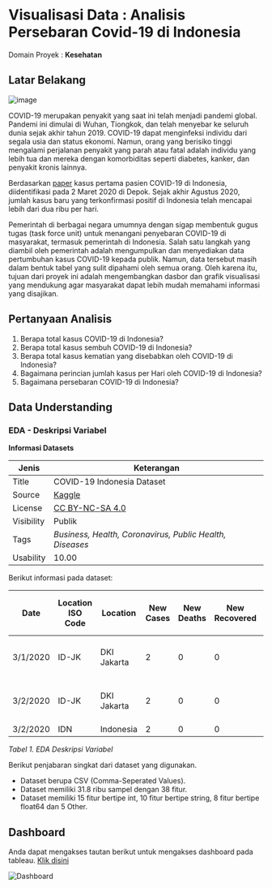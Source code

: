 # Visualisasi Data : Analisis Persebaran Covid-19 di Indonesia

Domain Proyek : **Kesehatan**

## Latar Belakang
![image](https://github.com/user-attachments/assets/aab28b18-e593-4d3f-a343-4f759ea2ae3c)

COVID-19 merupakan penyakit yang saat ini telah menjadi pandemi global. Pandemi ini dimulai di Wuhan, Tiongkok, dan telah menyebar ke seluruh dunia sejak akhir tahun 2019. COVID-19 dapat menginfeksi individu dari segala usia dan status ekonomi. Namun, orang yang berisiko tinggi mengalami perjalanan penyakit yang parah atau fatal adalah individu yang lebih tua dan mereka dengan komorbiditas seperti diabetes, kanker, dan penyakit kronis lainnya.

Berdasarkan [paper](https://www.researchgate.net/profile/Boya_Nugraha/publication/344470300_COVID-19_Pandemic_in_Indonesia_Situation_and_Challenges_of_Rehabilitation_Medicine_in_Indonesia/links/5f7d6acda6fdccfd7b4ca6e6/COVID-19-Pandemic-in-Indonesia-Situation-and-Challenges-of-Rehabilitation-Medicine-in-Indonesia.pdf) kasus pertama pasien COVID-19 di Indonesia, diidentifikasi pada 2 Maret 2020 di Depok. Sejak akhir Agustus 2020, jumlah kasus baru yang terkonfirmasi positif di Indonesia telah mencapai lebih dari dua ribu per hari.

Pemerintah di berbagai negara umumnya dengan sigap membentuk gugus tugas (task force unit) untuk menangani penyebaran COVID-19 di masyarakat, termasuk pemerintah di Indonesia. Salah satu langkah yang diambil oleh pemerintah adalah mengumpulkan dan menyediakan data pertumbuhan kasus COVID-19 kepada publik. Namun, data tersebut masih dalam bentuk tabel yang sulit dipahami oleh semua orang. Oleh karena itu, tujuan dari proyek ini adalah mengembangkan dasbor dan grafik visualisasi yang mendukung agar masyarakat dapat lebih mudah memahami informasi yang disajikan.

## Pertanyaan Analisis
1. Berapa total kasus COVID-19 di Indonesia?
2. Berapa total kasus sembuh COVID-19 di Indonesia?
3. Berapa total kasus kematian yang disebabkan oleh COVID-19 di Indonesia?
4. Bagaimana perincian jumlah kasus per Hari oleh COVID-19 di Indonesia?
5. Bagaimana persebaran COVID-19 di Indonesia?

## Data Understanding
### EDA - Deskripsi Variabel
**Informasi Datasets**

| Jenis | Keterangan |
| ------ | ------ |
| Title | COVID-19 Indonesia Dataset |
| Source | [Kaggle](https://www.kaggle.com/datasets/hendratno/covid19-indonesia/data) |
| License | [CC BY-NC-SA 4.0](https://creativecommons.org/licenses/by-nc-sa/4.0/) |
| Visibility | Publik |
| Tags | _Business, Health, Coronavirus, Public Health, Diseases_ |
| Usability | 10.00 |

Berikut informasi pada dataset: 

| Date       | Location ISO Code | Location    | New Cases | New Deaths | New Recovered | New Active Cases | Total Cases | Total Deaths | Total Recovered | Total Active Cases | Location Level | City or Regency | Province   | Country   | Continent | Island | Time Zone     | Special Status          | Total Regencies | Total Cities | Total Districts | Total Urban Villages | Total Rural Villages | Area (km²) | Population  | Population Density | Longitude    | Latitude       | New Cases per Million | Total Cases per Million | New Deaths per Million | Total Deaths per Million | Total Deaths per 100k | Case Fatality Rate | Case Recovered Rate | Growth Factor of New Cases | Growth Factor of New Deaths |
|------------|-------------------|-------------|-----------|------------|---------------|------------------|-------------|--------------|-----------------|--------------------|----------------|-----------------|------------|-----------|-----------|--------|----------------|-------------------------|-----------------|--------------|----------------|---------------------|---------------------|-------------|-------------|--------------------|--------------|----------------|-----------------------|------------------------|------------------------|-------------------------|----------------------|---------------------|---------------------|-----------------------------|-----------------------------|
| 3/1/2020   | ID-JK             | DKI Jakarta | 2         | 0          | 0             | 2                | 39          | 20           | 75              | -56                | Province       |                 | DKI Jakarta | Indonesia | Asia      | Jawa   | UTC+07:00      | Daerah Khusus Ibu Kota  | 1               | 5            | 44             | 267                 |                     | 664         | 10,846,145 | 16,334.31          | 106.8361183  | -6.204698991   | 0.18                  | 3.60                   | 0.00                   | 1.84                    | 0.18                 | 51.28%              | 192.31%             |                             |                             |
| 3/2/2020   | ID-JK             | DKI Jakarta | 2         | 0          | 0             | 2                | 41          | 20           | 75              | -54                | Province       |                 | DKI Jakarta | Indonesia | Asia      | Jawa   | UTC+07:00      | Daerah Khusus Ibu Kota  | 1               | 5            | 44             | 267                 |                     | 664         | 10,846,145 | 16,334.31          | 106.8361183  | -6.204698991   | 0.18                  | 3.78                   | 0.00                   | 1.84                    | 0.18                 | 48.78%              | 182.93%             | 1.00                        | 1.00                        |
| 3/2/2020   | IDN               | Indonesia   | 2         | 0          | 0             | 2                | 2           | 0            | 0               | 2                  | Country        |                 |            | Indonesia | Asia      |        |                |                         | 416             | 98           | 7,230          | 8,488               | 74,953              | 1,916,907   | 265,185,520 | 138.34             | 113.921327   | -0.789275      | 0.01                  | 0.01                   | 0.00                   | 0.00                    | 0.00                 | 0.00%               | 0.00%               |                             |                             |

_Tabel 1. EDA Deskripsi Variabel_

Berikut penjabaran singkat dari dataset yang digunakan. 
- Dataset berupa CSV (Comma-Seperated Values).
- Dataset memiliki 31.8 ribu sampel dengan 38 fitur.
- Dataset memiliki 15 fitur bertipe int, 10 fitur bertipe string, 8 fitur bertipe float64 dan 5 Other.

## Dashboard
Anda dapat mengakses tautan berikut untuk mengakses dashboard pada tableau. [Klik disini](https://public.tableau.com/app/profile/san.antonio.limbong/viz/DashboarddataCovid-19diIndonesia/Dashboard)

![Dashboard](https://github.com/user-attachments/assets/4647a1d2-71f7-471a-8c07-d24cc1f45993)

